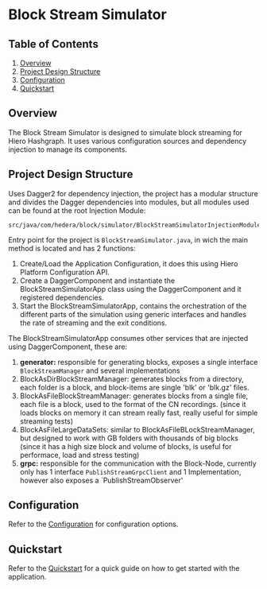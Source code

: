 # Block Stream Simulator

## Table of Contents

1. [Overview](#overview)
2. [Project Design Structure](#project-design-structure)
3. [Configuration](#configuration)
4. [Quickstart](#quickstart)

## Overview

The Block Stream Simulator is designed to simulate block streaming for Hiero Hashgraph.
It uses various configuration sources and dependency injection to manage its components.

## Project Design Structure

Uses Dagger2 for dependency injection, the project has a modular structure and divides the Dagger dependencies into modules, but all modules used can be found at the root Injection Module:

```plaintext
src/java/com/hedera/block/simulator/BlockStreamSimulatorInjectionModule.java
```

Entry point for the project is `BlockStreamSimulator.java`, in wich the main method is located and has 2 functions:
1. Create/Load the Application Configuration, it does this using Hiero Platform Configuration API.
1. Create a DaggerComponent and instantiate the BlockStreamSimulatorApp class using the DaggerComponent and it registered dependencies.
1. Start the BlockStreamSimulatorApp, contains the orchestration of the different parts of the simulation using generic interfaces and handles the rate of streaming and the exit conditions.

The BlockStreamSimulatorApp consumes other services that are injected using DaggerComponent, these are:
1. **generator:** responsible for generating blocks, exposes a single interface `BlockStreamManager` and several implementations
1. BlockAsDirBlockStreamManager: generates blocks from a directory, each folder is a block, and block-items are single 'blk' or 'blk.gz' files.
1. BlockAsFileBlockStreamManager: generates blocks from a single file, each file is a block, used to the format of the CN recordings. (since it loads blocks on memory it can stream really fast, really useful for simple streaming tests)
1. BlockAsFileLargeDataSets: similar to BlockAsFileBLockStreamManager, but designed to work with GB folders with thousands of big blocks (since it has a high size block and volume of blocks, is useful for performace, load and stress testing)
1. **grpc:** responsible for the communication with the Block-Node, currently only has 1 interface `PublishStreamGrpcClient` and 1 Implementation, however also exposes a `PublishStreamObserver'

## Configuration

Refer to the [Configuration](configuration.md) for configuration options.

## Quickstart

Refer to the [Quickstart](quickstart.md) for a quick guide on how to get started with the application.
